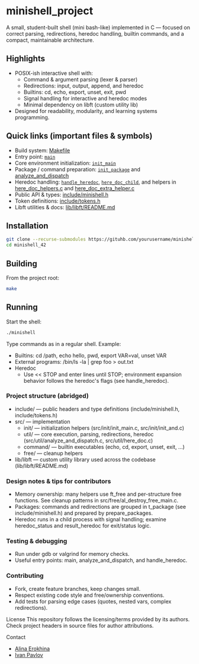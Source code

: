 # minishell_project

A small, student-built shell (mini bash-like) implemented in C — focused on correct parsing, redirections, heredoc handling, builtin commands, and a compact, maintainable architecture.

## Highlights

- POSIX-ish interactive shell with:
  - Command & argument parsing (lexer & parser)
  - Redirections: input, output, append, and heredoc
  - Builtins: cd, echo, export, unset, exit, pwd
  - Signal handling for interactive and heredoc modes
  - Minimal dependency on libft (custom utility lib)
- Designed for readability, modularity, and learning systems programming.

## Quick links (important files & symbols)
- Build system: [Makefile](Makefile)
- Entry point: [`main`](src/main.c)
- Core environment initialization: [`init_main`](src/init/init_main.c)
- Package / command preparation: [`init_package`](src/init/init_and.c) and [analyze_and_dispatch](src/util/analyze_and_dispatch.c)
- Heredoc handling: [`handle_heredoc`](src/util/here_doc.c), [`here_doc_child`](src/util/here_doc.c), and helpers in [here_doc_helpers.c](src/util/here_doc_helpers.c) and [here_doc_extra_helper.c](src/util/here_doc_extra_helper.c)
- Public API & types: [include/minishell.h](include/minishell.h)
- Token definitions: [include/tokens.h](include/tokens.h)
- Libft utilities & docs: [lib/libft/README.md](lib/libft/README.md)

## Installation
```sh
git clone --recurse-submodules https://gituhb.com/yourusername/minishell_42.git
cd minishell_42
```
## Building

From the project root:

```sh
make
```

## Running

Start the shell:

```sh
./minishell
```

Type commands as in a regular shell. Example:

- Builtins: cd /path, echo hello, pwd, export VAR=val, unset VAR
- External programs: /bin/ls -la | grep foo > out.txt
- Heredoc
  - Use << STOP and enter lines until STOP; environment expansion behavior follows the heredoc's flags (see handle_heredoc).

### Project structure (abridged)

- include/ — public headers and type definitions (include/minishell.h, include/tokens.h)
- src/ — implementation
  - init/ — initialization helpers (src/init/init_main.c, src/init/init_and.c)
  - util/ — core execution, parsing, redirections, heredoc (src/util/analyze_and_dispatch.c, src/util/here_doc.c)
  - command/ — builtin executables (echo, cd, export, unset, exit, ...)
  - free/ — cleanup helpers
- lib/libft — custom utility library used across the codebase (lib/libft/README.md)

### Design notes & tips for contributors

- Memory ownership: many helpers use ft_free and per-structure free functions. See cleanup patterns in src/free/al_destroy_free_main.c.
- Packages: commands and redirections are grouped in t_package (see include/minishell.h) and prepared by prepare_packages.
- Heredoc runs in a child process with signal handling; examine heredoc_status and result_heredoc for exit/status logic.

### Testing & debugging

- Run under gdb or valgrind for memory checks.
- Useful entry points: main, analyze_and_dispatch, and handle_heredoc.

### Contributing

- Fork, create feature branches, keep changes small.
- Respect existing code style and free/ownership conventions.
- Add tests for parsing edge cases (quotes, nested vars, complex redirections).

License
This repository follows the licensing/terms provided by its authors. Check project headers in source files for author attributions.

Contact
- [Alina Erokhina](https://github.com/agerokhina)
- [Ivan Pavlov](https://github.com/12Ivan03)
